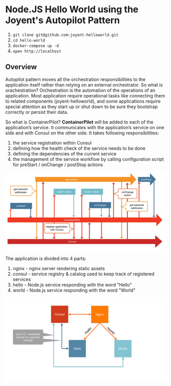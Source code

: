 # Node.JS Hello World using the Joyent's Autopilot Pattern

1. `git clone git@github.com:joyent-helloworld.git`
2. `cd hello-world`
3. `docker-compose up -d`
4. `open http://localhost`

## Overview

Autopilot pattern moves all the orchestration responsibilities to the application itself rather than relying on an external orchestrator. So what is orachestration? Orchestration is the automation of the operations of an application. Most application require operational tasks like connecting them to related components (joyent-helloworld), and some applications require special attention as they start up or shut down to be sure they bootstrap correctly or persist their data.

So what is ContainerPilot? **ContainerPilot** will be added to each of the application’s service. It communicates with the application’s service on one side and with Consul on the other side. It takes following responsibilities:
1. the service registration within Consul
2. defining how the health check of the service needs to be done
3. defining the dependencies of the current service
4. the management of the service workflow by calling configuration script for preStart / onChange / postStop actions

![Container Piolot](ContainerPilot.jpg)

The application is divided into 4 parts:

1. nginx - nginx server rendering static assets
2. consul - service registry & catalog used to keep track of registered services
3. hello - Node.js service responding with the word "Hello"
4. world - Node.js service responding with the word "World"


![Joyent Arch Diagram](joyent-arch-diagram.jpg)
